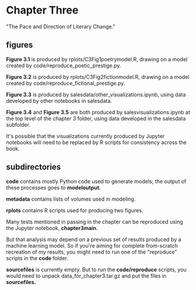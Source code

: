 Chapter Three
============================================

"The Pace and Direction of Literary Change."

figures
-------

**Figure 3.1** is produced by rplots/C3Fig1poetrymodel.R, drawing on a model created by code/reproduce_poetic_prestige.py.

**Figure 3.2** is produced by rplots/C3Fig2fictionmodel.R, drawing on a model created by code/reproduce_fictional_prestige.py.

**Figure 3.3** is produced by salesdata/other_visualizations.ipynb, using data developed by other notebooks in salesdata.

**Figure 3.4** and **Figure 3.5** are both produced by salesvisualizations.ipynb at the top level of the chapter 3 folder, using data developed in the salesdata subfolder.

It's possible that the visualizations currently produced by Jupyter notebooks will need to be replaced by R scripts for consistency across the book.

subdirectories
--------------

**code** contains mostly Python code used to generate models; the output of these processes goes to **modeloutput.**

**metadata** contains lists of volumes used in modeling.

**rplots** contains R scripts used for producing two figures.

Many tests mentioned in passing in the chapter can be reproduced using the Jupyter notebook, **chapter3main.**

But that analysis may depend on a previous set of results produced by a machine learning model. So if you're aiming for complete from-scratch recreation of my results, you might need to run one of the "reproduce" scripts in the **code** folder.

**sourcefiles** is currently empty. But to run the **code/reproduce** scripts, you would need to unpack data_for_chapter3.tar.gz and put the files in **sourcefiles.**